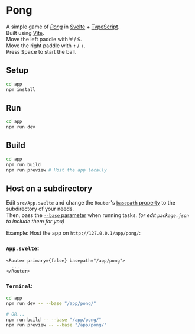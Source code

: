 # Pong
A simple game of [*Pong*](https://en.wikipedia.org/wiki/Pong) in [Svelte](https://svelte.dev/) + [TypeScript](https://www.typescriptlang.org).  
Built using [Vite](https://vitejs.dev/).  
Move the left paddle with <kbd>W</kbd> / <kbd>S</kbd>.  
Move the right paddle with <kbd>↑</kbd> / <kbd>↓</kbd>.  
Press <kbd>Space</kbd> to start the ball.

## Setup
```bash
cd app
npm install
```

## Run
```bash
cd app
npm run dev
```

## Build
```bash
cd app
npm run build
npm run preview # Host the app locally
```

## Host on a subdirectory
Edit `src/App.svelte` and change the `Router`'s [`basepath` property](https://github.com/mefechoel/svelte-navigator#properties) to the subdirectory of your needs.  
Then, pass the [`--base` parameter](https://vitejs.dev/config/#base) when running tasks. *(or edit `package.json` to include them for you)*

Example: Host the app on `http://127.0.0.1/app/pong/`:


### `App.svelte`:
```svelte
<Router primary={false} basepath="/app/pong">
  ...
</Router>
```

### `Terminal`:
```bash
cd app
npm run dev -- --base "/app/pong/"

# OR...
npm run build -- --base "/app/pong/"
npm run preview -- --base "/app/pong/"
``` 
